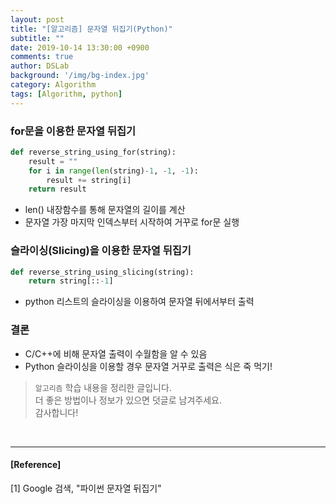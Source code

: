 ```yaml
---
layout: post
title: "[알고리즘] 문자열 뒤집기(Python)"
subtitle: ""
date: 2019-10-14 13:30:00 +0900
comments: true
author: DSLab
background: '/img/bg-index.jpg'
category: Algorithm
tags: [Algorithm, python]
---
```


### for문을 이용한 문자열 뒤집기

```python
def reverse_string_using_for(string):
    result = ""
    for i in range(len(string)-1, -1, -1):
        result += string[i]
    return result
```

  - len() 내장함수를 통해 문자열의 길이를 계산
  - 문자열 가장 마지막 인덱스부터 시작하여 거꾸로 for문 실행

<!-- <br> -->

### 슬라이싱(Slicing)을 이용한 문자열 뒤집기

```python
def reverse_string_using_slicing(string):
    return string[::-1]
```

  - python 리스트의 슬라이싱을 이용하여 문자열 뒤에서부터 출력

<!-- <br> -->

### 결론
  - C/C++에 비해 문자열 출력이 수월함을 알 수 있음
  - Python 슬라이싱을 이용할 경우 문자열 거꾸로 출력은 식은 죽 먹기!


<!-- <br> -->

> `알고리즘` 학습 내용을 정리한 글입니다.<br>
> 더 좋은 방법이나 정보가 있으면 덧글로 남겨주세요.<br>
> 감사합니다!

<br>

---

#### [Reference]

[1] Google 검색, "파이썬 문자열 뒤집기"